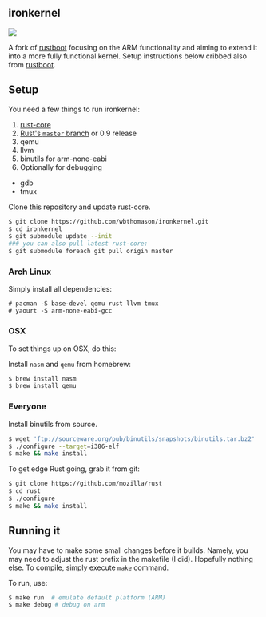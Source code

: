 ironkernel
--------
![][img]

A fork of [rustboot] focusing on the ARM functionality and aiming to extend it into a more fully functional kernel. Setup instructions below cribbed also from [rustboot](https://github.com/pczarn/rustboot).

## Setup

You need a few things to run ironkernel:

1. [rust-core]
2. [Rust's `master` branch][rust] or 0.9 release
3. qemu
4. llvm
5. binutils for arm-none-eabi
6. Optionally for debugging
  * gdb
  * tmux

Clone this repository and update rust-core.

```bash
$ git clone https://github.com/wbthomason/ironkernel.git
$ cd ironkernel
$ git submodule update --init
### you can also pull latest rust-core:
$ git submodule foreach git pull origin master
```

### Arch Linux

Simply install all dependencies:
```
# pacman -S base-devel qemu rust llvm tmux
# yaourt -S arm-none-eabi-gcc
```

### OSX

To set things up on OSX, do this:

Install `nasm` and `qemu` from homebrew:

```bash
$ brew install nasm
$ brew install qemu
```
### Everyone
Install binutils from source.

```bash
$ wget 'ftp://sourceware.org/pub/binutils/snapshots/binutils.tar.bz2'
$ ./configure --target=i386-elf 
$ make && make install
```

To get edge Rust going, grab it from git:

```bash
$ git clone https://github.com/mozilla/rust
$ cd rust
$ ./configure
$ make && make install
```

## Running it
You may have to make some small changes before it builds. 
Namely, you may need to adjust the rust prefix in the makefile (I did). Hopefully nothing else.
To compile, simply execute `make` command.

To run, use:
```bash
$ make run	# emulate default platform (ARM)
$ make debug # debug on arm
```

[rust-core]: https://github.com/thestinger/rust-core
[rustboot]: https://github.com/pczarn/rustboot
[rust]: https://github.com/mozilla/rust
[img]: http://i.imgur.com/9nE81nY.png
